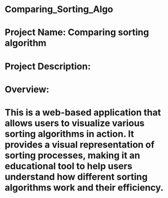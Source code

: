 # Comparing_Sorting_Algo

# Project Name: Comparing sorting algorithm

# Project Description:
  # Overview:
  # This is a web-based application that allows users to visualize various sorting algorithms in action. It provides a visual representation of sorting processes, making it an educational tool to help users understand how different sorting algorithms work and their efficiency.
